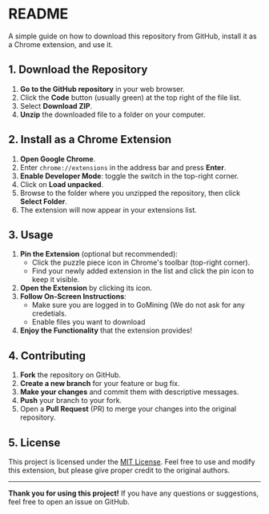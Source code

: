 # README

A simple guide on how to download this repository from GitHub, install it as a Chrome extension, and use it.

## 1. Download the Repository

1. **Go to the GitHub repository** in your web browser.
2. Click the **Code** button (usually green) at the top right of the file list.
3. Select **Download ZIP**.
4. **Unzip** the downloaded file to a folder on your computer.

## 2. Install as a Chrome Extension

1. **Open Google Chrome**.
2. Enter `chrome://extensions` in the address bar and press **Enter**.
3. **Enable Developer Mode**: toggle the switch in the top-right corner.
4. Click on **Load unpacked**.
5. Browse to the folder where you unzipped the repository, then click **Select Folder**.
6. The extension will now appear in your extensions list.

## 3. Usage

1. **Pin the Extension** (optional but recommended):
   - Click the puzzle piece icon in Chrome's toolbar (top-right corner).
   - Find your newly added extension in the list and click the pin icon to keep it visible.
2. **Open the Extension** by clicking its icon.
3. **Follow On-Screen Instructions**:
   - Make sure you are logged in to GoMining (We do not ask for any credetials.
   - Enable files you want to download
4. **Enjoy the Functionality** that the extension provides!

## 4. Contributing

1. **Fork** the repository on GitHub.
2. **Create a new branch** for your feature or bug fix.
3. **Make your changes** and commit them with descriptive messages.
4. **Push** your branch to your fork.
5. Open a **Pull Request** (PR) to merge your changes into the original repository.

## 5. License

This project is licensed under the [MIT License](LICENSE). Feel free to use and modify this extension, but please give proper credit to the original authors.

---

**Thank you for using this project!** If you have any questions or suggestions, feel free to open an issue on GitHub.

